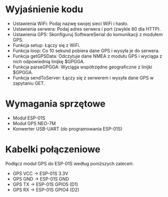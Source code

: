 # Wyjaśnienie kodu

* Ustawienia WiFi: Podaj nazwę swojej sieci WiFi i hasło.
* Ustawienia serwera: Podaj adres serwera i port (zwykle 80 dla HTTP).
* Ustawienia GPS: Skonfiguruj SoftwareSerial do komunikacji z modułem GPS.
* Funkcja setup: Łączy się z WiFi.
* Funkcja loop: Co 10 sekund pobiera dane GPS i wysyła je do serwera.
* Funkcja getGPSData: Odczytuje dane NMEA z modułu GPS i wyciąga z nich odpowiednią linijkę $GPGGA.
* Funkcja parseGPGGA: Wyciąga współrzędne geograficzne z linijki $GPGGA.
* Funkcja sendToServer: Łączy się z serwerem i wysyła dane GPS w zapytaniu GET.

# Wymagania sprzętowe

* Moduł ESP-01S
* Moduł GPS NEO-7M
* Konwerter USB-UART (do programowania ESP-01S)

# Kabelki połączeniowe
Podłącz moduł GPS do ESP-01S według poniższych zaleceń:

* GPS VCC -> ESP-01S 3.3V
* GPS GND -> ESP-01S GND
* GPS TX -> ESP-01S GPIO5 (D1)
* GPS RX -> ESP-01S GPIO4 (D2)
